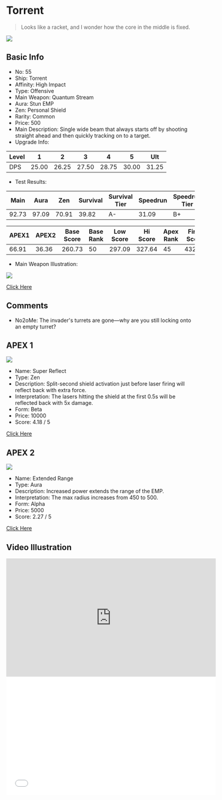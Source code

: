 # Torrent

> Looks like a racket, and I wonder how the core in the middle is fixed.

<img src="/ships/ship_55.png" style={{zoom:1}}/>

## Basic Info

- No: 55
- Ship: Torrent
- Affinity: High Impact
- Type: Offensive
- Main Weapon: Quantum Stream
- Aura: Stun EMP
- Zen: Personal Shield
- Rarity: Common
- Price: 500
- Main Description: Single wide beam that always starts off by shooting straight ahead and then quickly tracking on to a target.
- Upgrade Info: 

| Level | 1 | 2 | 3 | 4 | 5 | Ult |
|--|--|--|--|--|--|--|
| DPS | 25.00 | 26.25 | 27.50 | 28.75 | 30.00 | 31.25 |

- Test Results: 

| Main | Aura | Zen | Survival | Survival Tier | Speedrun | Speedrun Tier | Fun | Fun Tier |
|--|--|--|--|--|--|--|--|--|
| 92.73 | 97.09 | 70.91 | 39.82 | A- | 31.09 | B+ | 33.82 | B |

| APEX1 | APEX2 | Base Score | Base Rank | Low Score | Hi Score | Apex Rank | Final Score | FinalRank |
|--|--|--|--|--|--|--|--|--|
| 66.91 | 36.36 | 260.73 | 50 | 297.09 | 327.64 | 45 | 432.36 | 41 |

- Main Weapon Illustration:

<img src="/illustration/main_55.gif" style={{zoom:1}}/>

[Click Here](https://gamefaqs.gamespot.com/iphone/193681-phoenix-ii/faqs/76704/ship-details-part-6#torrent)

## Comments

- No2oMe: The invader's turrets are gone—why are you still locking onto an empty turret?

## APEX 1

<img src="/ships/ship_55_apex_1.png" style={{zoom:1}}/>

- Name: Super Reflect
- Type: Zen
- Description: Split-second shield activation just before laser firing will reflect back with extra force.
- Interpretation: The lasers hitting the shield at the first 0.5s will be reflected back with 5x damage.
- Form: Beta
- Price: 10000
- Score: 4.18 / 5

[Click Here](https://gamefaqs.gamespot.com/iphone/193681-phoenix-ii/faqs/76704/ship-details-part-6#beta-ps-super-reflect-c10000)

## APEX 2

<img src="/ships/ship_55_apex_2.png" style={{zoom:1}}/>

- Name: Extended Range
- Type: Aura
- Description: Increased power extends the range of the EMP.
- Interpretation: The max radius increases from 450 to 500.
- Form: Alpha
- Price: 5000
- Score: 2.27 / 5

[Click Here](https://gamefaqs.gamespot.com/iphone/193681-phoenix-ii/faqs/76704/ship-details-part-6#alpha-semp-extended-range-c5000)

## Video Illustration

<iframe width="560" height="315" src="https://www.youtube.com/embed/kFiP8Wmg1rc?si=ujL1z_KiZzK6vtqj" title="YouTube video player" frameborder="0" allow="accelerometer; autoplay; clipboard-write; encrypted-media; gyroscope; picture-in-picture; web-share" referrerpolicy="strict-origin-when-cross-origin" allowfullscreen></iframe>

<br/>

<iframe width="560" height="315" src="//player.bilibili.com/player.html?aid=399068836&bvid=BV1Co4y1g753&cid=1143178417&p=1&autoplay=false" scrolling="no" border="0" frameborder="no" allow="accelerometer; autoplay; clipboard-write; encrypted-media; gyroscope; picture-in-picture; web-share" framespacing="0" allowfullscreen="true"> </iframe>
